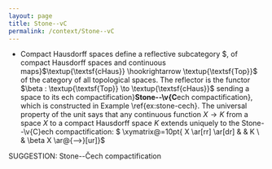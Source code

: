 ```yaml
---
layout: page
title: Stone--vC
permalink: /context/Stone--vC
---
```

-  Compact Hausdorff spaces define a reflective subcategory $, of compact Hausdorff spaces and continuous maps}$\textup{\textsf{cHaus}} \hookrightarrow \textup{\textsf{Top}}$ of the category of all topological spaces. The reflector is the functor $\beta : \textup{\textsf{Top}} \to \textup{\textsf{cHaus}}$ sending a space to its ech compactification}**Stone--\v{C**ech compactification}, which is constructed in Example \ref{ex:stone-cech}. The universal property of the unit says that any continuous function $X \to K$ from a space $X$ to a compact Hausdorff space $K$ extends uniquely to the Stone--\v{C}ech compactification:
$ \xymatrix@=10pt{ X \ar[rr] \ar[dr] & & K \\ & \beta X \ar@{-->}[ur]}$

SUGGESTION: Stone--Čech compactification